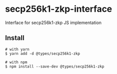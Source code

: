# secp256k1-zkp-interface
Interface for secp256k1-zkp JS implementation

## Install

```
# with yarn
$ yarn add -d @types/secp256k1-zkp

# with npm
$ npm install --save-dev @types/secp256k1-zkp
```